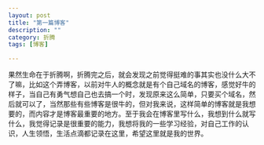 ```yaml
---
layout: post  
title: "第一篇博客"  
description: ""  
category: 折腾  
tags: [博客]

---
```


果然生命在于折腾啊，折腾完之后，就会发现之前觉得挺难的事其实也没什么大不了嘛，比如这个弄博客，以前对牛人的概念就是有个自己域名的博客，感觉好牛的样子，当自己有勇气想自己也去搞一个时，发现原来这么简单，只要买个域名，然后就可以了，当然那些有些博客是很牛的，但对我来说，这样简单的博客就是我想要的，而内容才是博客最重要的地方。至于我会在博客里写什么，我想到什么就写什么，我觉得记录是很重要的能力，我想将我的一些学习经验，对自己工作的认识，人生领悟，生活点滴都记录在这里，希望这里就是我的世界。
